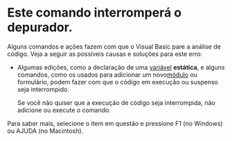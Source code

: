 
# Este comando interromperá o depurador.

Alguns comandos e ações fazem com que o Visual Basic pare a análise de código. Veja a seguir as possíveis causas e soluções para este erro:



- Algumas edições, como a declaração de uma [variável](b8bdf64f-5920-1ae9-16d0-b26d09524a30.md) **estática**, e alguns comandos, como os usados para adicionar um novo[módulo](b8bdf64f-5920-1ae9-16d0-b26d09524a30.md) ou formulário, podem fazer com que o código em execução ou suspenso seja interrompido.
    
    Se você não quiser que a execução de código seja interrompida, não adicione ou execute o comando.
    

Para saber mais, selecione o item em questão e pressione F1 (no Windows) ou AJUDA (no Macintosh).
